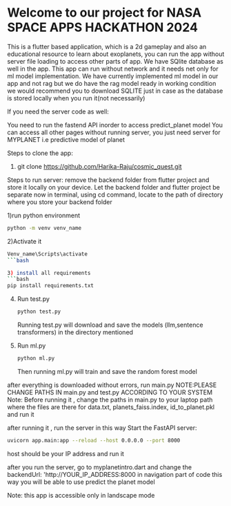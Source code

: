 # Welcome to our project for NASA SPACE APPS HACKATHON 2024

This is a flutter based application, which is a 2d gameplay and also an educational resource to learn about exoplanets, you can run the app without server file loading to access other parts of app. We have SQlite database as well in the app. This app can run without network and it needs net only for ml model implementation. We have currently implemented ml model in our app and not rag but we do have the rag model ready in working condition
we would recommend you to download SQLITE just in case as the database is stored locally when you run it(not necessarily)

If you need the server code as well:

You need to run the fastend API inorder to access predict_planet model
You can access all other pages without running server, you just need server for MYPLANET i.e predictive model of planet

Steps to clone the app:
1. git clone https://github.com/Harika-Raju/cosmic_quest.git

Steps to run server:
remove the backend folder from flutter project and store it locally on your device. Let the backend folder and flutter project be separate
now in terminal, using cd command, locate to the path of directory where you store your backend folder

1)run python environment
   ```bash
   python -m venv venv_name
   ```
2)Activate it
   ```bash
   Venv_name\Scripts\activate
   ```bash

3) install all requirements
   ```bash
   pip install requirements.txt
   ```

4) Run test.py
   ```bash
   python test.py
   ```
   Running test.py will download and save the models (llm,sentence transformers) in the directory mentioned
   
6) Run ml.py
   ```bash
   python ml.py
   ```
   Then running ml.py will train and save the random forest model

after everything is downloaded without errors, run main.py
NOTE:PLEASE CHANGE PATHS IN main.py and test.py ACCORDING TO YOUR SYSTEM
Note: Before running it , change the paths in main.py to your laptop path where the files are there for data.txt, planets_faiss.index, id_to_planet.pkl and run it

after running it , run the server in this way 
Start the FastAPI server:
   ```bash
   uvicorn app.main:app --reload --host 0.0.0.0 --port 8000
   ```

   host should be your IP address and run it 

after you run the server, go to myplanetintro.dart and change the backendUrl: 'http://YOUR_IP_ADDRESS:8000 in navigation part of code
this way you will be able to use predict the planet model

Note: this app is accessible only in landscape mode
                





